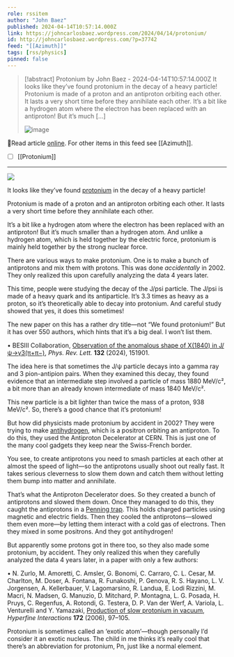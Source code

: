 ```yaml
---
role: rssitem
author: "John Baez"
published: 2024-04-14T10:57:14.000Z
link: https://johncarlosbaez.wordpress.com/2024/04/14/protonium/
id: http://johncarlosbaez.wordpress.com/?p=37742
feed: "[[Azimuth]]"
tags: [rss/physics]
pinned: false
---
```

> [!abstract] Protonium by John Baez - 2024-04-14T10:57:14.000Z
> It looks like they’ve found protonium in the decay of a heavy particle! Protonium is made of a proton and an antiproton orbiting each other. It lasts a very short time before they annihilate each other. It’s a bit like a hydrogen atom where the electron has been replaced with an antiproton! But it’s much […]
>
> ![image](https://johncarlosbaez.files.wordpress.com/2024/04/protonium.jpg)

🔗Read article [online](https://johncarlosbaez.wordpress.com/2024/04/14/protonium/). For other items in this feed see [[Azimuth]].

- [ ] [[Protonium]]
- - -
[![](http:math.ucr.edu/home/baez/physical/protonium.jpg)](https://en.wikipedia.org/wiki/Protonium)

It looks like they’ve found [protonium](https://en.wikipedia.org/wiki/Protonium) in the decay of a heavy particle!

Protonium is made of a proton and an antiproton orbiting each other. It lasts a very short time before they annihilate each other.

It’s a bit like a hydrogen atom where the electron has been replaced with an antiproton! But it’s much smaller than a hydrogen atom. And unlike a hydrogen atom, which is held together by the electric force, protonium is mainly held together by the strong nuclear force.

There are various ways to make protonium. One is to make a bunch of antiprotons and mix them with protons. This was done _accidentally_ in 2002. They only realized this upon carefully analyzing the data 4 years later.

This time, people were studying the decay of the J/psi particle. The J/psi is made of a heavy quark and its antiparticle. It’s 3.3 times as heavy as a proton, so it’s theoretically able to decay into protonium. And careful study showed that yes, it does this sometimes!

The new paper on this has a rather dry title—not “We found protonium!” But it has over 550 authors, which hints that it’s a big deal. I won’t list them.

• BESIII Collaboration, [Observation of the anomalous shape of X(1840) in J/ψ→γ3(π+π−)](https://arxiv.org/abs/2310.17937), _Phys. Rev. Lett._ **132** (2024), 151901.

The idea here is that sometimes the J/ψ particle decays into a gamma ray and 3 pion-antipion pairs. When they examined this decay, they found evidence that an intermediate step involved a particle of mass 1880 MeV/c², a bit more than an already known intermediate of mass 1840 MeV/c².

This new particle is a bit lighter than twice the mass of a proton, 938 MeV/c². So, there’s a good chance that it’s protonium!

But how did physicists made protonium by accident in 2002? They were trying to make [antihydrogen](https://en.wikipedia.org/wiki/Antihydrogen), which is a positron orbiting an antiproton. To do this, they used the Antiproton Decelerator at CERN. This is just one of the many cool gadgets they keep near the Swiss-French border.

You see, to create antiprotons you need to smash particles at each other at almost the speed of light—so the antiprotons usually shoot out really fast. It takes serious cleverness to slow them down and catch them without letting them bump into matter and annihilate.

That’s what the Antiproton Decelerator does. So they created a bunch of antiprotons and slowed them down. Once they managed to do this, they caught the antiprotons in a [Penning trap](https://en.wikipedia.org/wiki/Penning_trap). This holds charged particles using magnetic and electric fields. Then they cooled the antiprotons—slowed them even more—by letting them interact with a cold gas of electrons. Then they mixed in some positrons. And they got antihydrogen!

But apparently some protons got in there too, so they also made some protonium, by accident. They only realized this when they carefully analyzed the data 4 years later, in a paper with only a few authors:

• N. Zurlo, M. Amoretti, C. Amsler, G. Bonomi, C. Carraro, C. L. Cesar, M. Charlton, M. Doser, A. Fontana, R. Funakoshi, P. Genova, R. S. Hayano, L. V. Jorgensen, A. Kellerbauer, V. Lagomarsino, R. Landua, E. Lodi Rizzini, M. Macri, N. Madsen, G. Manuzio, D. Mitchard, P. Montagna, L. G. Posada, H. Pruys, C. Regenfus, A. Rotondi, G. Testera, D. P. Van der Werf, A. Variola, L. Venturelli and Y. Yamazaki, [Production of slow protonium in vacuum](http://arxiv.org/abs/0801.3193), _Hyperfine Interactions_ **172** (2006), 97–105.

Protonium is sometimes called an ‘exotic atom’—though personally I’d consider it an exotic nucleus. The child in me thinks it’s really cool that there’s an abbreviation for protonium, Pn, just like a normal element.